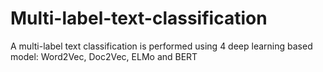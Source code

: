 # Multi-label-text-classification
A multi-label text classification is performed using 4 deep learning based model: Word2Vec, Doc2Vec, ELMo and BERT
